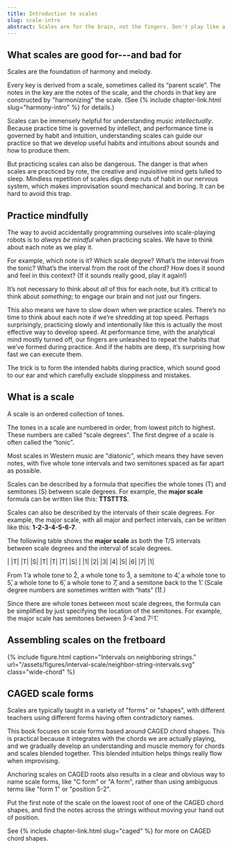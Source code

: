 ```yaml
---
title: Introduction to scales
slug: scale-intro
abstract: Scales are for the brain, not the fingers. Don't play like a robot.
---
```


## What scales are good for---and bad for

Scales are the foundation of harmony and melody.

Every key is derived from a scale, 
sometimes called its “parent scale”.
The notes in the key are the notes of the scale, 
and the chords in that key are constructed by "harmonizing" the scale.
(See {% include chapter-link.html slug="harmony-intro" %} for details.)

Scales can be immensely helpful for understanding music *intellectually*. 
Because practice time is governed by intellect,
and performance time is governed by habit and intuition,
understanding scales can guide our practice so that we develop useful habits and intuitions about sounds and how to produce them. 

But practicing scales can also be dangerous. 
The danger is that when scales are practiced by rote, 
the creative and inquisitive mind gets lulled to sleep. 
Mindless repetition of scales digs deep ruts of habit in our nervous system, 
which makes improvisation sound mechanical and boring. 
It can be hard to avoid this trap. 

## Practice mindfully 

The way to avoid accidentally programming ourselves into scale-playing robots is to *always be mindful* when practicing scales. 
We have to think about each note as we play it. 

For example, which note is it? 
Which scale degree? 
What’s the interval from the tonic? 
What’s the interval from the root of the chord? 
How does it sound and feel in this context? 
(If it sounds really good, play it again!)

It’s not necessary to think about *all* of this for each note, 
but it’s critical to think about *something*; 
to engage our brain and not just our fingers.

This also means we have to slow down when we practice scales. 
There’s no time to think about each note if we’re shredding at top speed.
Perhaps surprisingly, 
practicing slowly and intentionally like this is actually the most effective way to develop speed. 
At performance time, with the analytical mind mostly turned off, 
our fingers are unleashed to repeat the habits that we’ve formed during practice. 
And if the habits are deep, it’s surprising how fast we can execute them.

The trick is to form the intended habits during practice, 
which sound good to our ear and which carefully exclude sloppiness and mistakes. 

## What is a scale

A scale is an ordered collection of tones.

The tones in a scale are numbered in order,
from lowest pitch to highest. 
These numbers are called “scale degrees”.
The first degree of a scale is often called the “tonic”.

Most scales in Western music are "diatonic",
which means they have seven notes,
with five whole tone intervals and two semitones
spaced as far apart as possible. 

Scales can be described by a formula that specifies the whole tones (T) and semitones (S) between scale degrees.
For example, the **major scale** formula can be written like this: **TTSTTTS**.

Scales can also be described by the intervals of their scale degrees.
For example, the major scale, with all major and perfect intervals,
can be written like this: **1-2-3-4-5-6-7**.

The following table shows the **major scale** as both the T/S intervals between scale degrees and the interval of scale degrees. 

<div class="table-wrapper" markdown="block">

| |T| |T| |S| |T| |T| |T| |S| |
|1| |2| |3| |4| |5| |6| |7| |1|

</div>

From 1&#x302; a whole tone to 2&#x302;, 
a whole tone to 3&#x302;, 
a semitone to 4&#x302;,
a whole tone to 5&#x302;,
a whole tone to 6&#x302;,
a whole tone to 7&#x302;,
and a semitone back to the 1&#x302;.
(Scale degree numbers are sometimes written with “hats” 
(1&#x302;).)

Since there are whole tones between most scale degrees,
the formula can be simplified by just specifying the location of the semitones.
For example, the major scale has semitones between 3&#x302;-4&#x302; and 7&#x302;-1&#x302;.
 

## Assembling scales on the fretboard

{% include figure.html
    caption="Intervals on neighboring strings."
    url="/assets/figures/interval-scale/neighbor-string-intervals.svg"
    class="wide-chord"
%}

## CAGED scale forms

Scales are typically taught in a variety of "forms" or "shapes", 
with different teachers using different forms having often contradictory names.

This book focuses on scale forms based around CAGED chord shapes. 
This is practical because it integrates with the chords we are actually playing, 
and we gradually develop an understanding and muscle memory for chords and scales blended together. 
This blended intuition helps things really flow when improvising.

Anchoring scales on CAGED roots also results in a clear and obvious way to name scale forms, 
like "C form" or "A form", 
rather than using ambiguous terms like "form 1" or "position 5-2".

Put the first note of the scale on the lowest root of one of the CAGED chord shapes,
and find the notes across the strings without moving your hand out of position.

See {% include chapter-link.html slug="caged" %} for more on CAGED chord shapes.
